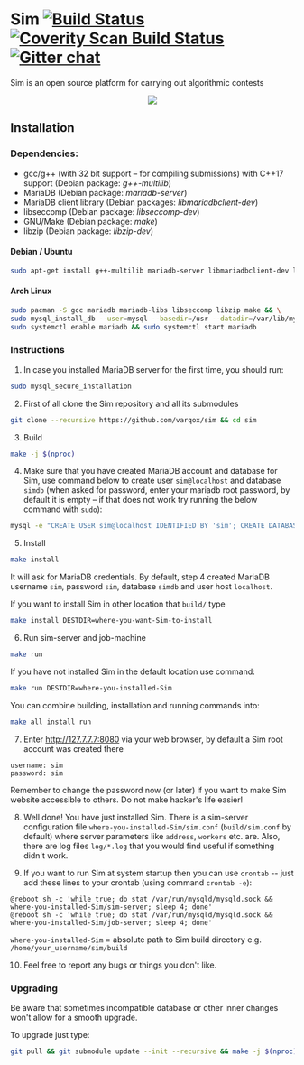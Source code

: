 # Sim [![Build Status](https://travis-ci.org/varqox/sim.svg?branch=master)](https://travis-ci.org/varqox/sim) [![Coverity Scan Build Status](https://scan.coverity.com/projects/6466/badge.svg)](https://scan.coverity.com/projects/varqox-sim) [![Gitter chat](https://badges.gitter.im/varqox/sim.png)](https://gitter.im/varqox/sim)

Sim is an open source platform for carrying out algorithmic contests

<div align="center">
  <img src="http://varqox.github.io/img/sim.png"/>
</div>


## Installation

### Dependencies:

- gcc/g++ (with 32 bit support &ndash; for compiling submissions) with C++17 support (Debian package: _g++-multilib_)
- MariaDB (Debian package: _mariadb-server_)
- MariaDB client library (Debian packages: _libmariadbclient-dev_)
- libseccomp (Debian package: _libseccomp-dev_)
- GNU/Make (Debian package: _make_)
- libzip  (Debian package: _libzip-dev_)

#### Debian / Ubuntu

  ```sh
  sudo apt-get install g++-multilib mariadb-server libmariadbclient-dev libseccomp-dev libzip-dev make
  ```

#### Arch Linux

  ```sh
  sudo pacman -S gcc mariadb mariadb-libs libseccomp libzip make && \
  sudo mysql_install_db --user=mysql --basedir=/usr --datadir=/var/lib/mysql && \
  sudo systemctl enable mariadb && sudo systemctl start mariadb
  ```

### Instructions

1. In case you installed MariaDB server for the first time, you should run:
  ```sh
  sudo mysql_secure_installation
  ```

2. First of all clone the Sim repository and all its submodules

  ```sh
  git clone --recursive https://github.com/varqox/sim && cd sim
  ```

3. Build

  ```sh
  make -j $(nproc)
  ```

4. Make sure that you have created MariaDB account and database for Sim, use command below to create user `sim@localhost` and database `simdb` (when asked for password, enter your mariadb root password, by default it is empty &ndash; if that does not work try running the below command with `sudo`):

  ```sh
  mysql -e "CREATE USER sim@localhost IDENTIFIED BY 'sim'; CREATE DATABASE simdb; GRANT ALL ON simdb.* TO 'sim'@'localhost';" -u root -p
  ```

5. Install

  ```sh
  make install
  ```
  It will ask for MariaDB credentials. By default, step 4 created MariaDB username `sim`, password `sim`, database `simdb` and user host `localhost`.

  If you want to install Sim in other location that `build/` type

  ```sh
  make install DESTDIR=where-you-want-Sim-to-install
  ```

6. Run sim-server and job-machine

  ```sh
  make run
  ```

  If you have not installed Sim in the default location use command:

  ```sh
  make run DESTDIR=where-you-installed-Sim
  ```

  You can combine building, installation and running commands into:
  ```sh
  make all install run
  ```

7. Enter http://127.7.7.7:8080 via your web browser, by default a Sim root account was created there
  ```
  username: sim
  password: sim
  ```

  Remember to change the password now (or later) if you want to make Sim website accessible to others. Do not make hacker's life easier!

8. Well done! You have just installed Sim. There is a sim-server configuration file `where-you-installed-Sim/sim.conf` (`build/sim.conf` by default) where server parameters like `address`, `workers` etc. are. Also, there are log files `log/*.log` that you would find useful if something didn't work.

9. If you want to run Sim at system startup then you can use `crontab` -- just add these lines to your crontab (using command `crontab -e`):
```
@reboot sh -c 'while true; do stat /var/run/mysqld/mysqld.sock && where-you-installed-Sim/sim-server; sleep 4; done'
@reboot sh -c 'while true; do stat /var/run/mysqld/mysqld.sock && where-you-installed-Sim/job-server; sleep 4; done'
```

`where-you-installed-Sim` = absolute path to Sim build directory e.g. `/home/your_username/sim/build`

10. Feel free to report any bugs or things you don't like.

### Upgrading
Be aware that sometimes incompatible database or other inner changes won't allow for a smooth upgrade.

To upgrade just type:
```sh
git pull && git submodule update --init --recursive && make -j $(nproc) install run
```
